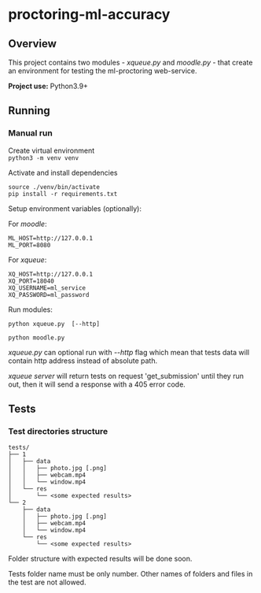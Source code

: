# proctoring-ml-accuracy
## Overview
This project contains two modules - _xqueue.py_ and _moodle.py_ - that create 
an environment for testing the ml-proctoring web-service.

**Project use:** Python3.9+
## Running
### Manual run
Create virtual environment  
`python3 -m venv venv`  

Activate and install dependencies  
```
source ./venv/bin/activate
pip install -r requirements.txt
```

Setup environment variables (optionally):

For _moodle_:
```
ML_HOST=http://127.0.0.1
ML_PORT=8080
```
For _xqueue_:
```
XQ_HOST=http://127.0.0.1
XQ_PORT=18040
XQ_USERNAME=ml_service
XQ_PASSWORD=ml_password
```

Run modules:

`python xqueue.py  [--http]`

`python moodle.py`

_xqueue.py_ can optional run with _--http_ flag which mean that tests data 
will contain http address instead of absolute path.

_xqueue server_ will return tests on request 'get_submission' until they run out, 
then it will send a response with a 405 error code.

## Tests
### Test directories structure

```
tests/
├── 1
│   ├── data
│   │   ├── photo.jpg [.png]
│   │   ├── webcam.mp4
│   │   └── window.mp4
│   └── res
│       └── <some expected results>
└── 2
    ├── data
    │   ├── photo.jpg [.png]
    │   ├── webcam.mp4
    │   └── window.mp4
    └── res
        └── <some expected results>
```

Folder structure with expected results will be done soon.

Tests folder name must be only number. Other names of folders and files in the test are not allowed.